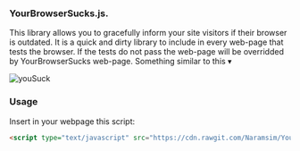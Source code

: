 ### YourBrowserSucks.js.
This library allows you to gracefully inform your site visitors if their browser is outdated. It is a quick and dirty library to include in every web-page that tests the browser. If the tests do not pass the web-page will be overridded by YourBrowserSucks web-page. Something similar to this ▾

![youSuck](http://i.imgur.com/gUqrp8z.png)

### Usage
Insert in your webpage this script:
```html
<script type="text/javascript" src="https://cdn.rawgit.com/Naramsim/YourBrowserSucks/master/dist/yourBrowserSucks.min.js"></script>
```
